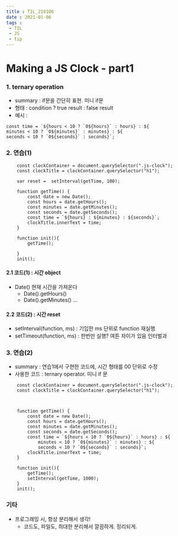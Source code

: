 ```yaml
---
title : TIL_210106
date : 2021-01-06
tags :
 - TIL
 - JS
 - tip
---
```


# Making a JS Clock - part1

### 1. ternary operation
* summary : if문을 간단히 표현. 미니 if문
* 형태 : condition ? true result : false result
* 예시 :
```
const time = `${hours < 10 ? `0${hours}` : hours} : ${
minutes < 10 ? `0${minutes}` : minutes} : ${
seconds < 10 ? `0${seconds}` : seconds}`;
``` 

### 2. 연습(1)
```
    const clockContainer = document.querySelector(".js-clock");
    const clockTitle = clockContainer.querySelector("h1");

    var reset =  setInterval(getTime, 100);

    function getTime() {
        const date = new Date();
        const hours = date.getHours();
        const minutes = date.getMinutes();
        const seconds = date.getSeconds();
        const time = `${hours} : ${minutes} : ${seconds}`;
        clockTitle.innerText = time;
    }

    function init(){
        getTime();
    
    }
    init();
```

#### 2.1 코드(1) : 시간 object
 * Date() 현재 시간을 가져온다
    * Date().getHours()
    * Date().getMinutes() ...

#### 2.2 코드(2) : 시간 reset
 * setInterval(function, ms) : 기입한 ms 단위로 function 재실행
 * setTimeout(function, ms) : 한번만 실행? 여튼 차이가 있음 인터벌과


### 3. 연습(2)
* summary : 연습1에서 구현한 코드에, 시간 형태를 00 단위로 수정
* 사용한 코드 : ternary operator. 미니 if 문
```
    const clockContainer = document.querySelector(".js-clock");
    const clockTitle = clockContainer.querySelector("h1");



    function getTime() {
        const date = new Date();
        const hours = date.getHours();
        const minutes = date.getMinutes();
        const seconds = date.getSeconds();
        const time = `${hours < 10 ? `0${hours}` : hours} : ${
            minutes < 10 ? `0${minutes}` : minutes} : ${
            seconds < 10 ? `0${seconds}` : seconds}`;
        clockTitle.innerText = time;
    }

    function init(){
        getTime();
        setInterval(getTime, 1000);
    }
    init();
```

### 기타
* 프로그래밍 시, 항상 분리해서 생각!
    * 코드도, 파일도, 최대한 분리해서 깔끔하게. 정리되게. 